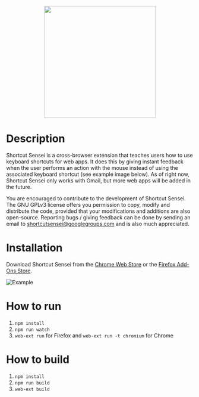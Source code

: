 <p align="center">
<img src="https://user-images.githubusercontent.com/73364073/141783737-79275213-6e18-4553-808f-3503456ca5ff.png" width="300"/>
</p>

# Description
Shortcut Sensei is a cross-browser extension that teaches users how to use keyboard shortcuts for web apps. It does this by giving instant feedback when the user performs an action with the mouse instead of using the associated keyboard shortcut (see example image below). As of right now, Shortcut Sensei only works with Gmail, but more web apps will be added in the future.

You are encouraged to contribute to the development of Shortcut Sensei. The GNU GPLv3 license offers you permission to copy, modify and distribute the code, provided that your modifications and additions are also open-source. Reporting bugs / giving feedback can be done by sending an email to shortcutsensei@googlegroups.com and is also much appreciated.

# Installation
Download Shortcut Sensei from the [Chrome Web Store](https://chrome.google.com/webstore/detail/shortcut-sensei/ahhliekflgdfbgofmgamanngngnbaibh/related) or the [Firefox Add-Ons Store](https://addons.mozilla.org/en-US/firefox/addon/shortcutsensei/).

![Example](https://user-images.githubusercontent.com/73364073/141782179-6fe6e2fb-1a92-44f9-884f-fe62bb5e0b04.png)

# How to run
1. `npm install`
2. `npm run watch`
3. `web-ext run` for Firefox and `web-ext run -t chromium` for Chrome

# How to build
1. `npm install`
2. `npm run build`
3. `web-ext build`
